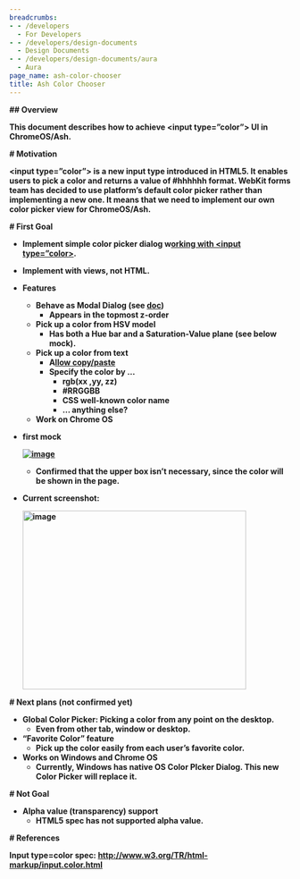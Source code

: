 ```yaml
---
breadcrumbs:
- - /developers
  - For Developers
- - /developers/design-documents
  - Design Documents
- - /developers/design-documents/aura
  - Aura
page_name: ash-color-chooser
title: Ash Color Chooser
---
```


**## Overview**

**This document describes how to achieve &lt;input type=”color”&gt; UI in ChromeOS/Ash.**

**# Motivation**

**&lt;input type=”color”&gt; is a new input type introduced in HTML5. It enables users to pick a color and returns a value of #hhhhhh format. WebKit forms team has decided to use platform’s default color picker rather than implementing a new one. It means that we need to implement our own color picker view for ChromeOS/Ash.**

**# First Goal**

*   **Implement simple color picker dialog w[orking with &lt;input
            type=”color&gt;](https://docs.google.com/a/google.com/document/d/1YIKO-5_m0ZpkvtE24QKKty1ZZk7aYVk-Bw9Xq8zpMEg/edit).**
*   **Implement with views, not HTML.**
*   **Features**
    *   **Behave as Modal Dialog (see
                [doc](https://docs.google.com/a/google.com/document/d/1YIKO-5_m0ZpkvtE24QKKty1ZZk7aYVk-Bw9Xq8zpMEg/edit))**
        *   **Appears in the topmost z-order**
    *   **Pick up a color from HSV model**
        *   **Has both a Hue bar and a Saturation-Value plane (see below
                    mock).**
    *   **Pick up a color from text**
        *   **A[llow
                    copy/paste](https://docs.google.com/a/google.com/document/d/1YIKO-5_m0ZpkvtE24QKKty1ZZk7aYVk-Bw9Xq8zpMEg/edit)**
        *   **Specify the color by …**
            *   **rgb(xx ,yy, zz)**
            *   **#RRGGBB**
            *   **CSS well-known color name**
            *   **… anything else?**
    *   **Work on Chrome OS**

*   **first mock**

    **[<img alt="image"
    src="/developers/design-documents/aura/ash-color-chooser/col.png">](/developers/design-documents/aura/ash-color-chooser/col.png)**

    *   **Confirmed that the upper box isn’t necessary, since the color
                will be shown in the page.**
*   **Current screenshot:**

    **[<img alt="image"
    src="/developers/design-documents/aura/ash-color-chooser/Screenshot%202012-06-26%203%3A50%3A42%20PM.png"
    height=320
    width=400>](/developers/design-documents/aura/ash-color-chooser/Screenshot%202012-06-26%203%3A50%3A42%20PM.png)**

**# Next plans (not confirmed yet)**

*   **Global Color Picker: Picking a color from any point on the
            desktop.**
    *   **Even from other tab, window or desktop.**
*   **“Favorite Color” feature**
    *   **Pick up the color easily from each user’s favorite color.**
*   **Works on Windows and Chrome OS**
    *   **Currently, Windows has native OS Color PIcker Dialog. This new
                Color Picker will replace it.**

**# Not Goal**

*   **Alpha value (transparency) support**
    *   **HTML5 spec has not supported alpha value.**

**# References**

**Input type=color spec: <http://www.w3.org/TR/html-markup/input.color.html>**